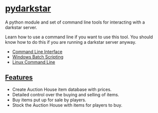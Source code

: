 # [pydarkstar](http://adamgagorik.github.io/pydarkstar)

A python module and set of command line tools for interacting with a darkstar server.

Learn how to use a command line if you want to use this tool.  You should know how to do this if you are running a darkstar server anyway.

* [Command Line Interface](https://en.wikipedia.org/wiki/Command-line_interface)
* [Windows Batch Scripting](https://en.wikibooks.org/wiki/Windows_Batch_Scripting)
* [Linux Command Line](https://en.wikibooks.org/wiki/Linux_For_Newbies/Command_Line)

## [Features](http://adamgagorik.github.io/pydarkstar)

* Create Auction House item database with prices.
* Detailed control over the buying and selling of items.
* Buy items put up for sale by players.
* Stock the Auction House with items for players to buy.
